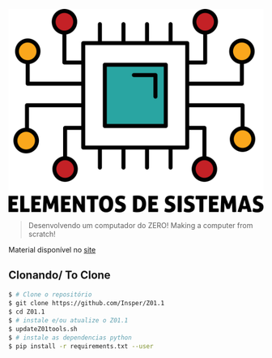 [![](icon-elementos.png)](https://insper.github.io/Z01.1/)

> Desenvolvendo um computador do ZERO!
>Making a computer from scratch!

Material disponível no [site](https://insper.github.io/Z01.1/)

## Clonando/ To Clone

``` bash
$ # Clone o repositório
$ git clone https://github.com/Insper/Z01.1
$ cd Z01.1
$ # instale e/ou atualize o Z01.1
$ updateZ01tools.sh
$ # instale as dependencias python
$ pip install -r requirements.txt --user
```
